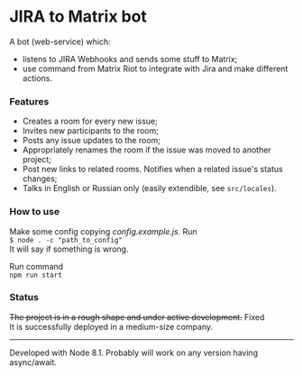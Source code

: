 # JIRA to Matrix bot  
A bot (web-service) which:

* listens to JIRA Webhooks and sends some stuff to Matrix;
* use command from Matrix Riot to integrate with Jira and make different actions.

### Features
+ Creates a room for every new issue;  
+ Invites new participants to the room;
+ Posts any issue updates to the room;
+ Appropriately renames the room if the issue was moved to another project;
+ Post new links to related rooms. Notifies when a related issue's status changes;
+ Talks in English or Russian only (easily extendible, see `src/locales`).
### How to use
Make some config copying _config.example.js_. Run  
`$ node . -c "path_to_config"`  
It will say if something is wrong.  

Run command  
`npm run start`

### Status
~~The project is in a rough shape and under active development.~~ Fixed  
It is successfully deployed in a medium-size company.

___
Developed with Node 8.1. Probably will work on any version having async/await. 


